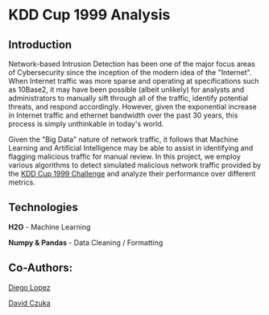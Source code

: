 # KDD Cup 1999 Analysis

## Introduction

Network-based Intrusion Detection has been one of the major focus areas of Cybersecurity since the inception of the modern idea of the "Internet". When Internet traffic was more sparse and operating at specifications such as 10Base2, it may have been possible (albeit unlikely) for analysts and administrators to manually sift through all of the traffic, identify potential threats, and respond accordingly. However, given the exponential increase in Internet traffic and ethernet bandwidth over the past 30 years, this process is simply unthinkable in today's world. 

Given the "Big Data" nature of network traffic, it follows that Machine Learning and Artificial Intelligence may be able to assist in identifying and flagging malicious traffic for manual review. In this project, we employ various algorithms to detect simulated malicious network traffic provided by the [KDD Cup 1999 Challenge](http://kdd.ics.uci.edu/databases/kddcup99/kddcup99.html) and analyze their performance over different metrics.

## Technologies

**H2O** - Machine Learning

**Numpy & Pandas** - Data Cleaning / Formatting

## Co-Authors:

[Diego Lopez](https://github.com/diego-lopez8)

[David Czuka](https://github.com/dcsuka)
